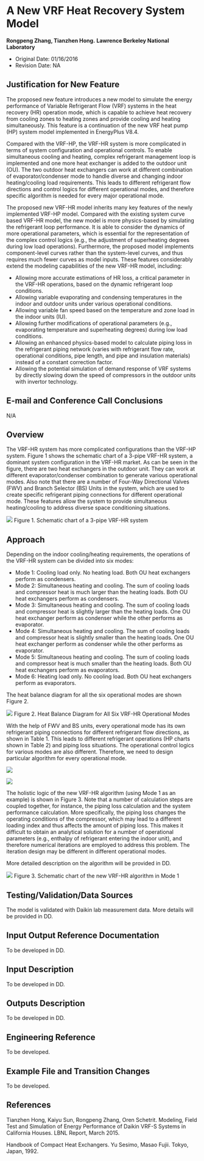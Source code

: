 A New VRF Heat Recovery System Model
================

 **Rongpeng Zhang, Tianzhen Hong.**
 **Lawrence Berkeley National Laboratory**

 - Original Date: 01/16/2016
 - Revision Date: NA
 

## Justification for New Feature ##

The proposed new feature introduces a new model to simulate the energy performance of Variable Refrigerant Flow (VRF) systems in the heat recovery (HR) operation mode, which is capable to achieve heat recovery from cooling zones to heating zones and provide cooling and heating simultaneously. This feature is a continuation of the new VRF heat pump (HP) system model implemented in EnergyPlus V8.4.

Compared with the VRF-HP, the VRF-HR system is more complicated in terms of system configuration and operational controls. To enable simultaneous cooling and heating, complex refrigerant management loop is implemented and one more heat exchanger is added to the outdoor unit (OU). The two outdoor heat exchangers can work at different combination of evaporator/condenser mode to handle diverse and changing indoor heating/cooling load requirements. This leads to different refrigerant flow directions and control logics for different operational modes, and therefore specific algorithm is needed for every major operational mode.

The proposed new VRF-HR model inherits many key features of the newly implemented VRF-HP model. Compared with the existing system curve based VRF-HR model, the new model is more physics-based by simulating the refrigerant loop performance. It is able to consider the dynamics of more operational parameters, which is essential for the representation of the complex control logics (e.g., the adjustment of superheating degrees during low load operations). Furthermore, the proposed model implements component-level curves rather than the system-level curves, and thus requires much fewer curves as model inputs. These features considerably extend the modeling capabilities of the new VRF-HR model, including:

-	Allowing more accurate estimations of HR loss, a critical parameter in the VRF-HR operations, based on the dynamic refrigerant loop conditions.
-	Allowing variable evaporating and condensing temperatures in the indoor and outdoor units under various operational conditions.
-	Allowing variable fan speed based on the temperature and zone load in the indoor units (IU).
-	Allowing further modifications of operational parameters (e.g., evaporating temperature and superheating degrees) during low load conditions.
-	Allowing an enhanced physics-based model to calculate piping loss in the refrigerant piping network (varies with refrigerant flow rate, operational conditions, pipe length, and pipe and insulation materials) instead of a constant correction factor. 
-	Allowing the potential simulation of demand response of VRF systems by directly slowing down the speed of compressors in the outdoor units with invertor technology.



## E-mail and  Conference Call Conclusions ##

N/A

## Overview ##

The VRF-HR system has more complicated configurations than the VRF-HP system. Figure 1 shows the schematic chart of a 3-pipe VRF-HR system, a dominant system configuration in the VRF-HR market. As can be seen in the figure, there are two heat exchangers in the outdoor unit. They can work at different evaporator/condenser combination to generate various operational modes. Also note that there are a number of Four-Way Directional Valves (FWV) and Branch Selector (BS) Units in the system, which are used to create specific refrigerant piping connections for different operational mode. These features allow the system to provide simultaneous heating/cooling to address diverse space conditioning situations.

![](NewVRFHeatRecoveryModel_Fig1.png)
Figure 1. Schematic chart of a 3-pipe VRF-HR system


## Approach ##

Depending on the indoor cooling/heating requirements, the operations of the VRF-HR system can be divided into six modes:
-	Mode 1: Cooling load only. No heating load. Both OU heat exchangers perform as condensers.
-	Mode 2: Simultaneous heating and cooling. The sum of cooling loads and compressor heat is much larger than the heating loads. Both OU heat exchangers perform as condensers.
-	Mode 3: Simultaneous heating and cooling. The sum of cooling loads and compressor heat is slightly larger than the heating loads. One OU heat exchanger perform as condenser while the other performs as evaporator.
-	Mode 4: Simultaneous heating and cooling. The sum of cooling loads and compressor heat is slightly smaller than the heating loads. One OU heat exchanger perform as condenser while the other performs as evaporator.
-	Mode 5: Simultaneous heating and cooling. The sum of cooling loads and compressor heat is much smaller than the heating loads. Both OU heat exchangers perform as evaporators.
-	Mode 6: Heating load only. No cooling load. Both OU heat exchangers perform as evaporators.

The heat balance diagram for all the six operational modes are shown Figure 2.

![](NewVRFHeatRecoveryModel_Fig2.png)
Figure 2. Heat Balance Diagram for All Six VRF-HR Operational Modes

With the help of FWV and BS units, every operational mode has its own refrigerant piping connections for different refrigerant flow directions, as shown in Table 1. This leads to different refrigerant operations (HP charts shown in Table 2) and piping loss situations. The operational control logics for various modes are also different. Therefore, we need to design particular algorithm for every operational mode.

![](NewVRFHeatRecoveryModel_Table1.png)

![](NewVRFHeatRecoveryModel_Table2.png)

The holistic logic of the new VRF-HR algorithm (using Mode 1 as an example) is shown in Figure 3. Note that a number of calculation steps are coupled together, for instance, the piping loss calculation and the system performance calculation. More specifically, the piping loss changes the operating conditions of the compressor, which may lead to a different loading index and thus affects the amount of piping loss. This makes it difficult to obtain an analytical solution for a number of operational parameters (e.g., enthalpy of refrigerant entering the indoor unit), and therefore numerical iterations are employed to address this problem. The iteration design may be different in different operational modes.

More detailed description on the algorithm will be provided in DD.

![](NewVRFHeatRecoveryModel_Fig3.png)
Figure 3. Schematic chart of the new VRF-HR algorithm in Mode 1


## Testing/Validation/Data Sources ##

The model is validated with Daikin lab measurement data. More details will be provided in DD. 


## Input Output Reference Documentation ##

To be developed in DD.


## Input Description ##

To be developed in DD.


## Outputs Description ##

To be developed in DD.


## Engineering Reference ##

To be developed.


## Example File and Transition Changes ##

To be developed.


## References ##

Tianzhen Hong, Kaiyu Sun, Rongpeng Zhang, Oren Schetrit. Modeling, Field Test and Simulation of Energy Performance of Daikin VRF-S Systems in California Houses. LBNL Report, March 2015.

Handbook of Compact Heat Exchangers. Yu Sesimo, Masao Fujii. Tokyo, Japan, 1992.

